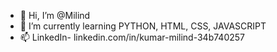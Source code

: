 - 👋 Hi, I’m @Milind  
- 🌱 I’m currently learning PYTHON, HTML, CSS, JAVASCRIPT
- 📫 LinkedIn- linkedin.com/in/kumar-milind-34b740257

<!---
Milind12219782/Milind12219782 is a ✨ special ✨ repository because its `README.md` (this file) appears on your GitHub profile.
You can click the Preview link to take a look at your changes.
--->
